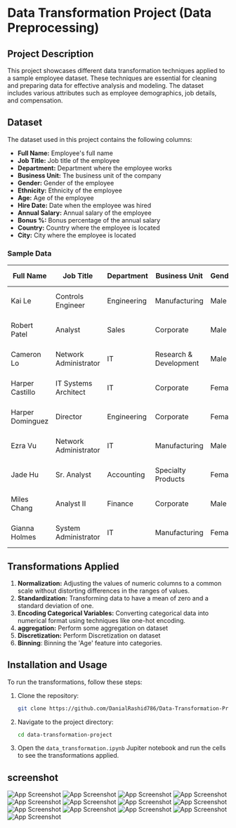 # Data Transformation Project (Data Preprocessing)

## Project Description
This project showcases different data transformation techniques applied to a sample employee dataset. These techniques are essential for cleaning and preparing data for effective analysis and modeling. The dataset includes various attributes such as employee demographics, job details, and compensation.

## Dataset
The dataset used in this project contains the following columns:
- **Full Name:** Employee's full name
- **Job Title:** Job title of the employee
- **Department:** Department where the employee works
- **Business Unit:** The business unit of the company
- **Gender:** Gender of the employee
- **Ethnicity:** Ethnicity of the employee
- **Age:** Age of the employee
- **Hire Date:** Date when the employee was hired
- **Annual Salary:** Annual salary of the employee
- **Bonus %:** Bonus percentage of the annual salary
- **Country:** Country where the employee is located
- **City:** City where the employee is located

### Sample Data
| Full Name       | Job Title              | Department    | Business Unit        | Gender | Ethnicity | Age | Hire Date   | Annual Salary | Bonus % | Country      | City      |
|-----------------|------------------------|---------------|----------------------|--------|-----------|-----|-------------|---------------|---------|--------------|-----------|
| Kai Le          | Controls Engineer      | Engineering   | Manufacturing        | Male   | Asian     | 47  | 05-02-2022  | $92,368.00    | 0%      | United States| Columbus  |
| Robert Patel    | Analyst                | Sales         | Corporate            | Male   | Asian     | 58  | 23-10-2013  | $45,703.00    | 0%      | United States| Chicago   |
| Cameron Lo      | Network Administrator  | IT            | Research & Development| Male  | Asian     | 34  | 24-03-2019  | $83,576.00    | 0%      | China        | Shanghai  |
| Harper Castillo | IT Systems Architect   | IT            | Corporate            | Female | Latino    | 39  | 07-04-2018  | $98,062.00    | 0%      | United States| Seattle   |
| Harper Dominguez| Director               | Engineering   | Corporate            | Female | Latino    | 42  | 18-06-2005  | $175,391.00   | 24%     | United States| Austin    |
| Ezra Vu         | Network Administrator  | IT            | Manufacturing        | Male   | Asian     | 62  | 22-04-2004  | $66,227.00    | 0%      | United States| Phoenix   |
| Jade Hu         | Sr. Analyst            | Accounting    | Specialty Products   | Female | Asian     | 58  | 27-06-2009  | $89,744.00    | 0%      | China        | Chongqing |
| Miles Chang     | Analyst II             | Finance       | Corporate            | Male   | Asian     | 62  | 19-02-1999  | $69,674.00    | 0%      | China        | Chengdu   |
| Gianna Holmes   | System Administrator   | IT            | Manufacturing        | Female | Caucasian | 38  | 09-09-2011  | $97,630.00    | 0%      | United States| Seattle   |

## Transformations Applied
1. **Normalization:** Adjusting the values of numeric columns to a common scale without distorting differences in the ranges of values.
2. **Standardization:** Transforming data to have a mean of zero and a standard deviation of one.
3. **Encoding Categorical Variables:** Converting categorical data into numerical format using techniques like one-hot encoding.
4. **aggregation:** Perform some aggregation on dataset
5. **Discretization:** Perform Discretization on dataset
6. **Binning**: Binning the 'Age' feature into categories.
## Installation and Usage
To run the transformations, follow these steps:

1. Clone the repository:
    ```bash
    git clone https://github.com/DanialRashid786/Data-Transformation-Project-Data-Preprocessing-.git
    ```
2. Navigate to the project directory:
    ```bash
    cd data-transformation-project
    ```
5. Open the `data_transformation.ipynb` Jupiter notebook and run the cells to see the transformations applied.




## screenshot

![App Screenshot](https://raw.githubusercontent.com/DanialRashid786/Data-Transformation-Project-Data-Preprocessing-/master/Screenshot/1.png)
![App Screenshot](https://raw.githubusercontent.com/DanialRashid786/Data-Transformation-Project-Data-Preprocessing-/master/Screenshot/2.png)
![App Screenshot](https://raw.githubusercontent.com/DanialRashid786/Data-Transformation-Project-Data-Preprocessing-/master/Screenshot/3.png)
![App Screenshot](https://raw.githubusercontent.com/DanialRashid786/Data-Transformation-Project-Data-Preprocessing-/master/Screenshot/4.png)
![App Screenshot](https://raw.githubusercontent.com/DanialRashid786/Data-Transformation-Project-Data-Preprocessing-/master/Screenshot/5.png)
![App Screenshot](https://raw.githubusercontent.com/DanialRashid786/Data-Transformation-Project-Data-Preprocessing-/master/Screenshot/6.png)
![App Screenshot](https://raw.githubusercontent.com/DanialRashid786/Data-Transformation-Project-Data-Preprocessing-/master/Screenshot/7.png)
![App Screenshot](https://raw.githubusercontent.com/DanialRashid786/Data-Transformation-Project-Data-Preprocessing-/master/Screenshot/8.png)
![App Screenshot](https://raw.githubusercontent.com/DanialRashid786/Data-Transformation-Project-Data-Preprocessing-/master/Screenshot/9.png)
![App Screenshot](https://raw.githubusercontent.com/DanialRashid786/Data-Transformation-Project-Data-Preprocessing-/master/Screenshot/10.png)
![App Screenshot](https://raw.githubusercontent.com/DanialRashid786/Data-Transformation-Project-Data-Preprocessing-/master/Screenshot/11.png)
![App Screenshot](https://raw.githubusercontent.com/DanialRashid786/Data-Transformation-Project-Data-Preprocessing-/master/Screenshot/12.png)
![App Screenshot](https://raw.githubusercontent.com/DanialRashid786/Data-Transformation-Project-Data-Preprocessing-/master/Screenshot/13.png)
